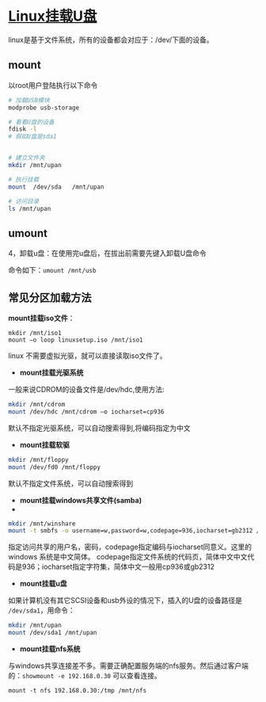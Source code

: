 # [Linux挂载U盘](https://www.cnblogs.com/dmj666/p/8031828.html)

linux是基于文件系统，所有的设备都会对应于：/dev/下面的设备。
   
## mount
以root用户登陆执行以下命令
``` bash
# 加载USB模块 
modprobe usb-storage

# 看看U盘的设备
fdisk -l
# 假如U盘是sda1


# 建立文件夹
mkdir /mnt/upan

# 执行挂载
mount  /dev/sda   /mnt/upan

# 访问目录
ls /mnt/upan
```


## umount
4，卸载u盘：在使用完u盘后，在拔出前需要先键入卸载U盘命令    

  命令如下：`umount /mnt/usb `


## 常见分区加载方法


**mount挂载iso文件**：
```
mkdir /mnt/iso1
mount –o loop linuxsetup.iso /mnt/iso1
```
linux 不需要虚拟光驱，就可以直接读取iso文件了。


- **mount挂载光驱系统**

一般来说CDROM的设备文件是/dev/hdc,使用方法:
``` bash
mkdir /mnt/cdrom
mount /dev/hdc /mnt/cdrom –o iocharset=cp936
```
默认不指定光驱系统，可以自动搜索得到,将编码指定为中文

- **mount挂载软驱**
``` bash
mkdir /mnt/floppy
mount /dev/fd0 /mnt/floppy
```
默认不指定文件系统，可以自动搜索得到

 
- **mount挂载windows共享文件(samba)**
- 
``` bash
mkdir /mnt/winshare
mount -t smbfs -o username=w,password=w,codepage=936,iocharset=gb2312 //192.168.0.101/share /mnt/winshare
```
指定访问共享的用户名，密码，codepage指定编码与iocharset同意义。这里的windows 系统是中文简体。
codepage指定文件系统的代码页，简体中文中文代码是936；iocharset指定字符集，简体中文一般用cp936或gb2312

- **mount挂载u盘**

如果计算机没有其它SCSI设备和usb外设的情况下，插入的U盘的设备路径是 `/dev/sda1`，用命令：
``` bash
mkdir /mnt/upan
mount /dev/sda1 /mnt/upan
```

- **mount挂载nfs系统**

与windows共享连接差不多。需要正确配置服务端的nfs服务。然后通过客户端的：`showmount -e 192.168.0.30` 可以查看连接。

`mount -t nfs 192.168.0.30:/tmp /mnt/nfs`

